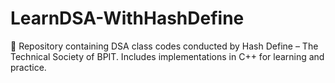 # LearnDSA-WithHashDefine
📘 Repository containing DSA class codes conducted by Hash Define – The Technical Society of BPIT. Includes implementations in C++ for learning and practice.
